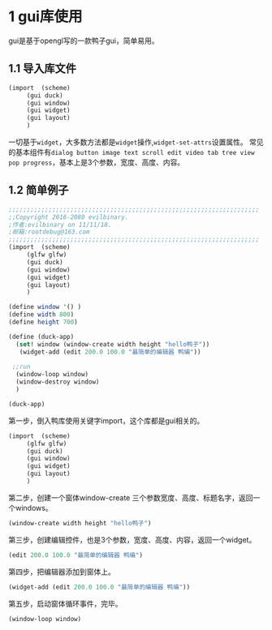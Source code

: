 # 1 gui库使用
gui是基于opengl写的一款鸭子gui，简单易用。

## 1.1 导入库文件
```scheme
(import  (scheme)
     (gui duck)
     (gui window)
     (gui widget)
     (gui layout)
     )
```
一切基于`widget`，大多数方法都是`widget`操作,`widget-set-attrs`设置属性。
常见的基本组件有`dialog button image text scroll edit video tab tree view pop progress`，基本上是3个参数，宽度、高度、内容。

## 1.2 简单例子
```scheme
;;;;;;;;;;;;;;;;;;;;;;;;;;;;;;;;;;;;;;;;;;;;;;;;;;;;;;;;;;;;;;;;;;;;;
;;Copyright 2016-2080 evilbinary.
;作者:evilbinary on 11/11/18.
;邮箱:rootdebug@163.com
;;;;;;;;;;;;;;;;;;;;;;;;;;;;;;;;;;;;;;;;;;;;;;;;;;;;;;;;;;;;;;;;;;;;;
(import  (scheme)
     (glfw glfw)
     (gui duck)
     (gui window)
     (gui widget)
     (gui layout)
     )

(define window '() )
(define width 800)
(define height 700)

(define (duck-app)
  (set! window (window-create width height "hello鸭子"))
   (widget-add (edit 200.0 100.0 "最简单的编辑器 鸭编"))
 
 ;;run
  (window-loop window)
  (window-destroy window)
  )

(duck-app)
```

第一步，倒入鸭库使用关键字import，这个库都是gui相关的。

```scheme
(import  (scheme)
     (glfw glfw)
     (gui duck)
     (gui window)
     (gui widget)
     (gui layout)
     )
```
第二步，创建一个窗体window-create 三个参数宽度、高度、标题名字，返回一个windows。

```scheme
(window-create width height "hello鸭子")
```

第三步，创建编辑控件，也是3个参数，宽度、高度、内容，返回一个widget。

```scheme
(edit 200.0 100.0 "最简单的编辑器 鸭编")
```

第四步，把编辑器添加到窗体上。

```scheme
(widget-add (edit 200.0 100.0 "最简单的编辑器 鸭编"))
```

第五步，启动窗体循环事件，完毕。

```scheme
(window-loop window)
```

